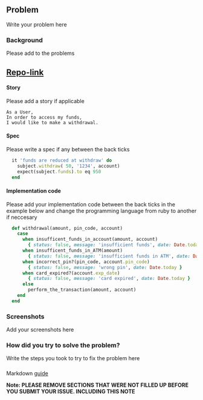 
## Problem
Write your problem here

### Background
Please add to the problems

## [Repo-link](https://github.com/CraftAcademy/CraftOverflow/edit/master/ISSUE_TEMPLATE.md)

#### Story
Please add a story if applicable

```
As a User,
In order to access my funds,
I would like to make a withdrawal.
```

#### Spec
Please write a spec if any between the back ticks

```ruby
  it 'funds are reduced at withdraw' do
    subject.withdraw( 50, '1234', account)
    expect(subject.funds).to eq 950
  end
```
#### Implementation code
Please add your implementation code between the back ticks in the example below 
and change the programming language from ruby to another if neccesary

```ruby
  def withdrawal(amount, pin_code, account)
    case
      when insufficent_funds_in_account(amount, account)
        { status: false, message: 'insufficient funds', date: Date.today }
      when insufficent_funds_in_ATM(amount)
        { status: false, message: 'insufficient funds in ATM', date: Date.today }
      when incorrect_pin?(pin_code, account.pin_code)
        { status: false, message: 'wrong pin', date: Date.today }
      when card_expired?(account.exp_date)
        { status: false, message: 'card expired', date: Date.today }
      else
        perform_the_transaction(amount, account)
    end
  end
```

### Screenshots
Add your screenshots here

### How did you try to solve the problem?
Write the steps you took to try to fix the problem here


### 
Markdown [guide](https://guides.github.com/features/mastering-markdown/)

**Note: PLEASE REMOVE SECTIONS THAT WERE NOT FILLED UP BEFORE YOU SUBMIT YOUR ISSUE. INCLUDING THIS NOTE**
